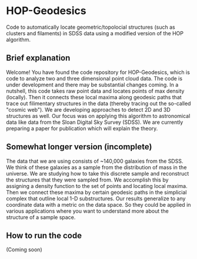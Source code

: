 # HOP-Geodesics
Code to automatically locate geometric/topolocial structures (such as clusters and filaments) in SDSS data using a modified version of the HOP algorithm.

## Brief explanation
Welcome!  You have found the code repository for HOP-Geodesics, which is code to analyze two and three dimensional point cloud data.  The code is under development and there may be substantial changes coming.  In a nutshell, this code takes raw point data and locates points of max density (locally).  Then it connects these local maxima along geodesic paths that trace out filimentary structures in the data (thereby tracing out the so-called "cosmic web").  We are developing approaches to detect 2D and 3D structures as well.  Our focus was on applying this algorithm to astronomical data like data from the Sloan Digital Sky Survey (SDSS).  We are currently preparing a paper for publication which will explain the theory.

## Somewhat longer version (incomplete)
The data that we are using consists of ~140,000 galaxies from the SDSS.  We think of these galaxies as a sample from the distribution of mass in the universe.  We are studying how to take this discrete sample and reconstruct the structures that they were sampled from.  We accomplish this by assigning a density function to the set of points and locating local maxima.  Then we connect these maxima by certain geodesic paths in the simplicial complex that outline local 1-D substructures.  Our results generalize to any coordinate data with a metric on the data space. So they could be applied in various applications where you want to understand more about the structure of a sample space.

## How to run the code
(Coming soon)


